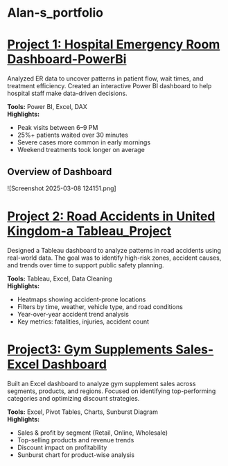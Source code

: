 # Alan-s_portfolio

# <a href="https://github.com/alanmanoj007/Powerbi-Hospital-Emergency-Room-Dashboard">Project 1: Hospital Emergency Room Dashboard-PowerBi</a>

Analyzed ER data to uncover patterns in patient flow, wait times, and treatment efficiency. Created an interactive Power BI dashboard to help hospital staff make data-driven decisions.

**Tools:** Power BI, Excel, DAX  
**Highlights:**
- Peak visits between 6–9 PM
- 25%+ patients waited over 30 minutes
- Severe cases more common in early mornings
- Weekend treatments took longer on average

## Overview of Dashboard
![Screenshot 2025-03-08 124151.png]


# <a href="https://github.com/alanmanoj007/Road-Accidents-in-United-Kingdom-A-Tableau-Project">Project 2: Road Accidents in United Kingdom-a Tableau_Project</a>

Designed a Tableau dashboard to analyze patterns in road accidents using real-world data. The goal was to identify high-risk zones, accident causes, and trends over time to support public safety planning.

**Tools:** Tableau, Excel, Data Cleaning  
**Highlights:**
- Heatmaps showing accident-prone locations
- Filters by time, weather, vehicle type, and road conditions
- Year-over-year accident trend analysis
- Key metrics: fatalities, injuries, accident count

# <a href= "https://github.com/alanmanoj007/Excel-Project-Gym-Supplements1">Project3: Gym Supplements Sales-Excel Dashboard</a>
Built an Excel dashboard to analyze gym supplement sales across segments, products, and regions. Focused on identifying top-performing categories and optimizing discount strategies.

**Tools:** Excel, Pivot Tables, Charts, Sunburst Diagram  
**Highlights:**
- Sales & profit by segment (Retail, Online, Wholesale)
- Top-selling products and revenue trends
- Discount impact on profitability
- Sunburst chart for product-wise analysis
